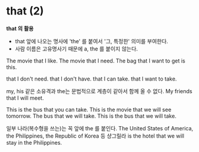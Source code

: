 # that (2)

**that 의 활용**

- that 앞에 나오는 명사에 'the' 를 붙여서 '그, 특정한' 의미를 부여한다.
- 사람 이름은 고유명사기 때문에 a, the 를 붙이지 않는다.

The movie that I like.
The movie that I need.
The bag that I want to get is this.

that I don't need.
that I don't have.
that I can take.
that I want to take.

my, his 같은 소유격과 the는 문법적으로 계층이 같아서 함께 올 수 없다.
My friends that I will meet.

This is the bus that you can take.
This is the movie that we will see tomorrow.
The bus that we will take.
This is the bus that we will take.

일부 나라(복수형을 쓰는)는 꼭 앞에 the 를 붙인다.
The United States of America, the Philippines, the Republic of Korea 등
샹그릴라 is the hotel that we will stay in the Philippines.